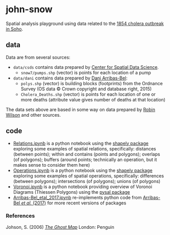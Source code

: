 # john-snow
Spatial analysis playground using data related to the [1854 cholera outbreak in Soho](https://en.wikipedia.org/wiki/1854_Broad_Street_cholera_outbreak).

## data
Data are from several sources:
- `data/csds` contains data prepared by [Center for Spatial Data Science](https://geodacenter.github.io/data-and-lab//snow/).
  - `snow7/pumps.shp` (vector) is points for each location of a pump
- `data/dani` contains data prepared by [Dani Arribas-Bel](https://bitbucket.org/darribas/reproducible_john_snow/src/master/):
  - `polys.shp` (vector) is building blocks (footprints) from the Ordnance Survey (OS data © Crown copyright and database right, 2015)
  - `Cholera_Deaths.shp` (vector) is points for each location of one or more deaths (attribute value gives number of deaths at that location)

The data sets above are based in some way on data prepared by [Robin Wilson](http://blog.rtwilson.com/john-snows-cholera-data-in-more-formats/) and other sources.

## code

- [Relations.ipynb](https://github.com/jamesdamillington/john-snow/blob/main/code/python/Relations.ipynb) is a python notebook using the [shapely package](https://pypi.org/project/Shapely/) exploring some examples of spatial relations, specifically: distances (between points); within and contains (points and polygons); overlaps (of polygons); buffers (around points; technically an operation, but it makes sense to consider them here)
- [Operations.ipynb](https://github.com/jamesdamillington/john-snow/blob/main/code/python/Operations.ipynb) is a python notebook using the [shapely package](https://pypi.org/project/Shapely/) exploring some examples of spatial operations, specifically: differences (between polygons); intersections (of polygons); unions (of polygons)
- [Voronoi.ipynb](https://github.com/jamesdamillington/john-snow/blob/main/code/python/Voronoi.ipynb) is a python notebook providing overview of Voronoi Diagrams (Thiessen Polygons) using the [pysal package](https://pysal.org/libpysal)
- [Arribas-Bel_etal_2017.ipynb](/code/python/Arribas-Bel_etal_2017.ipynb) re-implements python code from [Arribas-Bel _et al._ (2017)](http://doi.org/10.1007/978-3-319-50590-9_17) for more recent versions of packages


### References

Johson, S. (2006) [_The Ghost Map_](https://en.wikipedia.org/wiki/The_Ghost_Map) London: Penguin

